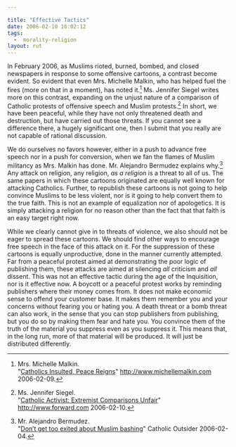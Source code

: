 ```yaml
---

title: "Effective Tactics"
date: 2006-02-10 16:02:12
tags:
  -  morality-religion
layout: rut
---
```


In February 2006, as Muslims rioted, burned, bombed, and closed newspapers in
response to some offensive cartoons, a contrast become evident.  So evident that
even Mrs. Michelle Malkin, who has helped fuel the fires (more on that in a
moment), has noted it.[^20060210-1]  Ms. Jennifer Siegel writes more on this
contrast, expanding on the unjust nature of a comparison of Catholic protests of
offensive speech and Muslim protests.[^20060210-2]  In short, we have been
peaceful, while they have not only threatened death and destruction, but have
carried out those threats.   If you cannot see a difference there, a hugely
significant one, then I submit that you really are not capable of rational
discussion.

We do ourselves no favors however, either in a push to advance free speech nor
in a push for conversion, when we fan the flames of Muslim militancy as Mrs.
Malkin has done.  Mr. Alejandro Bermudez explains why.[^20060210-3]  Any attack
on religion, any religion, *as a religion* is a threat to all of us.  The same
papers in which these cartoons originated are equally well known for attacking
Catholics.  Further, to republish these cartoons is not going to help convince
Muslims to be less violent, nor is it going to help convert them to the true
faith.  This is not an example of equalization nor of apologetics.  It is
simply attacking a religion for no reason other than the fact that that faith is
an easy target right now.

While we clearly cannot give in to threats of violence, we also should not be
eager to spread these cartoons.  We should find other ways to encourage free
speech in the face of this attack on it.  For the suppression of these cartoons
is equally unproductive, done in the manner currently attempted.  Far from a
peaceful protest aimed at demonstrating the poor logic of publishing them, these
attacks are aimed at silencing *all* criticism and *all* dissent. This was not an
effective tactic during the age of the Inquisition, nor is it effective now.  A
boycott or a peaceful protest works by reminding publishers where their money
comes from.  It does not make economic sense to offend your customer base.  It
makes them remember you and your concerns without fearing you or hating you.  A
death threat or a bomb threat can also work, in the sense that you can stop
publishers from publishing, but you do so by making them fear and hate you.  You
convince them of the truth of the material you suppress even as you suppress it.
This means that, in the long run, more of that material will be produced.  It
will just be distributed differently.


[^20060210-1]: Mrs. Michelle Malkin.  
    "[Catholics Insulted, Peace Reigns](http://michellemalkin.com/archives/004522.htm)" 
    <http://www.michellemalkin.com> 2006-02-09.  

[^20060210-2]: Ms. Jennifer Siegel.  
    "[Catholic Activist: Extremist Comparisons Unfair](http://www.forward.com/articles/7329)" 
    <http://www.forward.com> 2006-02-10.  

[^20060210-3]: Mr. Alejandro Bermudez.  
    "[Don’t get too exited about Muslim bashing](http://www.catholicnewsagency.com/blog/?p=108)" 
    Catholic Outsider 2006-02-04.  

